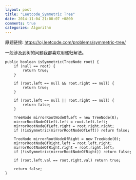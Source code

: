 ```yaml
---
layout: post
title: "Leetcode_Symmetric Tree"
date: 2014-11-04 21:00:07 +0800
comments: true
categories: Algorithm
---
```


原题链接: https://oj.leetcode.com/problems/symmetric-tree/

一般涉及到树的问题我都喜欢用递归解法。

    public boolean isSymmetric(TreeNode root) {
        if (null == root) {
        	return true;
        }
        
        if (root.left == null && root.right == null) {
        	return true;
        } 
        
        if (root.left == null || root.right == null) {
        	return false;
        }
        
        TreeNode mirrorRootNodeOfLeft = new TreeNode(0);
        mirrorRootNodeOfLeft.left = root.left.left;
        mirrorRootNodeOfLeft.right = root.right.right;
        if (!isSymmetric(mirrorRootNodeOfLeft)) return false;
        
        TreeNode mirrorRootNodeOfRight = new TreeNode(0);
        mirrorRootNodeOfRight.left = root.left.right;
        mirrorRootNodeOfRight.right = root.right.left;
        if (!isSymmetric(mirrorRootNodeOfRight)) return false;
        
        if (root.left.val == root.right.val) return true; 
        
		return false;
    }